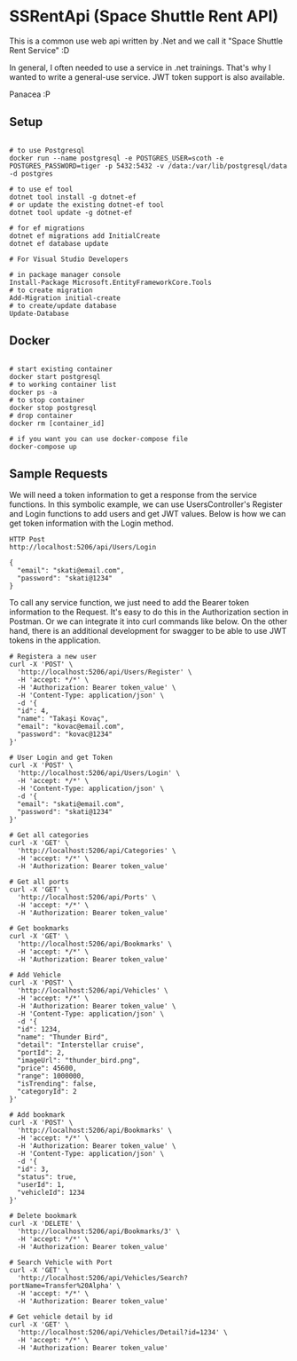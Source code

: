 # SSRentApi (Space Shuttle Rent API)

This is a common use web api written by .Net and we call it "Space Shuttle Rent Service" :D

In general, I often needed to use a service in .net trainings. That's why I wanted to write a general-use service. JWT token support is also available.

Panacea :P

## Setup

```shell

# to use Postgresql
docker run --name postgresql -e POSTGRES_USER=scoth -e POSTGRES_PASSWORD=tiger -p 5432:5432 -v /data:/var/lib/postgresql/data -d postgres

# to use ef tool
dotnet tool install -g dotnet-ef
# or update the existing dotnet-ef tool
dotnet tool update -g dotnet-ef

# for ef migrations
dotnet ef migrations add InitialCreate
dotnet ef database update

# For Visual Studio Developers

# in package manager console
Install-Package Microsoft.EntityFrameworkCore.Tools
# to create migration
Add-Migration initial-create
# to create/update database
Update-Database

```

## Docker

```shell

# start existing container
docker start postgresql
# to working container list
docker ps -a
# to stop container
docker stop postgresql
# drop container
docker rm [container_id]

# if you want you can use docker-compose file
docker-compose up

```

## Sample Requests

We will need a token information to get a response from the service functions. In this symbolic example, we can use UsersController's Register and Login functions to add users and get JWT values. Below is how we can get token information with the Login method.

```text
HTTP Post
http://localhost:5206/api/Users/Login

{
  "email": "skati@email.com",
  "password": "skati@1234"
}

```

To call any service function, we just need to add the Bearer token information to the Request. It's easy to do this in the Authorization section in Postman. Or we can integrate it into curl commands like below. On the other hand, there is an additional development for swagger to be able to use JWT tokens in the application.

```text
# Registera a new user
curl -X 'POST' \
  'http://localhost:5206/api/Users/Register' \
  -H 'accept: */*' \
  -H 'Authorization: Bearer token_value' \
  -H 'Content-Type: application/json' \
  -d '{
  "id": 4,
  "name": "Takaşi Kovaç",
  "email": "kovac@email.com",
  "password": "kovac@1234"
}'

# User Login and get Token
curl -X 'POST' \
  'http://localhost:5206/api/Users/Login' \
  -H 'accept: */*' \
  -H 'Content-Type: application/json' \
  -d '{
  "email": "skati@email.com",
  "password": "skati@1234"
}'

# Get all categories
curl -X 'GET' \
  'http://localhost:5206/api/Categories' \
  -H 'accept: */*' \
  -H 'Authorization: Bearer token_value'

# Get all ports
curl -X 'GET' \
  'http://localhost:5206/api/Ports' \
  -H 'accept: */*' \
  -H 'Authorization: Bearer token_value'

# Get bookmarks
curl -X 'GET' \
  'http://localhost:5206/api/Bookmarks' \
  -H 'accept: */*' \
  -H 'Authorization: Bearer token_value'

# Add Vehicle
curl -X 'POST' \
  'http://localhost:5206/api/Vehicles' \
  -H 'accept: */*' \
  -H 'Authorization: Bearer token_value' \
  -H 'Content-Type: application/json' \
  -d '{
  "id": 1234,
  "name": "Thunder Bird",
  "detail": "Interstellar cruise",
  "portId": 2,
  "imageUrl": "thunder_bird.png",
  "price": 45600,
  "range": 1000000,
  "isTrending": false,
  "categoryId": 2
}'

# Add bookmark
curl -X 'POST' \
  'http://localhost:5206/api/Bookmarks' \
  -H 'accept: */*' \
  -H 'Authorization: Bearer token_value' \
  -H 'Content-Type: application/json' \
  -d '{
  "id": 3,
  "status": true,
  "userId": 1,
  "vehicleId": 1234
}'

# Delete bookmark
curl -X 'DELETE' \
  'http://localhost:5206/api/Bookmarks/3' \
  -H 'accept: */*' \
  -H 'Authorization: Bearer token_value'

# Search Vehicle with Port
curl -X 'GET' \
  'http://localhost:5206/api/Vehicles/Search?portName=Transfer%20Alpha' \
  -H 'accept: */*' \
  -H 'Authorization: Bearer token_value'

# Get vehicle detail by id
curl -X 'GET' \
  'http://localhost:5206/api/Vehicles/Detail?id=1234' \
  -H 'accept: */*' \
  -H 'Authorization: Bearer token_value'
```

